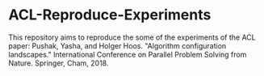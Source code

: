# ACL-Reproduce-Experiments
This repository aims to reproduce the some of the experiments of the ACL paper: Pushak, Yasha, and Holger Hoos. "Algorithm configuration landscapes." International Conference on Parallel Problem Solving from Nature. Springer, Cham, 2018.
